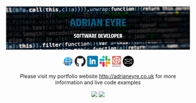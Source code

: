 <p align="center">
  <a href="http://adrianeyre.co.uk/"><img width = 815px src="https://raw.githubusercontent.com/adrianeyre/adrianeyre/master/banner.png" alt="Github"><a>

  <p align="center">
    <a href="http://adrianeyre.co.uk"><img height="30" src="https://raw.githubusercontent.com/adrianeyre/adrianeyre/master/website.png" alt="AdrianEyre.co.uk"><a>
    <a href="https://github.com/adrianeyre/adrianeyre"><img height="30" src="https://raw.githubusercontent.com/adrianeyre/adrianeyre/master/github.png" alt="Github"><a>
    <a href="https://www.linkedin.com/in/adrian-eyre-92b78390"><img height="30" src="https://raw.githubusercontent.com/adrianeyre/adrianeyre/master/linkedin.png" alt="Linkedin"><a>
    <a href="https://www.technottingham.com/slack"><img height="30" src="https://raw.githubusercontent.com/adrianeyre/adrianeyre/master/slack.png" alt="Slack"><a>
    <a href="https://www.codewars.com/users/adrian.eyre"><img height="30" src="https://raw.githubusercontent.com/adrianeyre/adrianeyre/master/codewars.png" alt="Codewars"><a>
    <a href="mailto:info@adrianeyre.co.uk"><img height="30" src="https://raw.githubusercontent.com/adrianeyre/adrianeyre/master/email.png" alt="Email"><a>
   </p>

  <p align="center">
    Please visit my portfolio website <a href="http://adrianeyre.co.uk">http://adrianeyre.co.uk</a> for more information and live code examples
  <p>

  <p align="center">
    <img align="center" height="160px" src="https://github-readme-stats.vercel.app/api/top-langs/?username=adrianeyre&layout=compact&theme=radical" />
    <img align="center" height="160px"  src="https://github-readme-stats.vercel.app/api?username=adrianeyre&show_icons=true&theme=radical&&hide=contribs&count_private=true" />
  <p>
</p>
